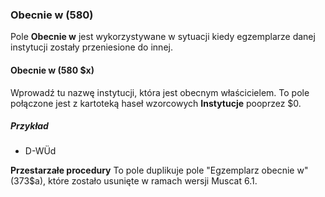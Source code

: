 ### Obecnie w (580)

Pole **Obecnie w** jest wykorzystywane w sytuacji kiedy egzemplarze danej instytucji zostały przeniesione do innej.

#### Obecnie w (580 $x)

Wprowadź tu nazwę instytucji, która jest obecnym właścicielem. To pole połączone jest z kartoteką haseł wzorcowych **Instytucje** pooprzez $0.

##### Przykład

- D-WÜd

**Przestarzałe procedury** To pole duplikuje pole "Egzemplarz obecnie w" (373$a), które zostało usunięte w ramach wersji Muscat 6.1.
